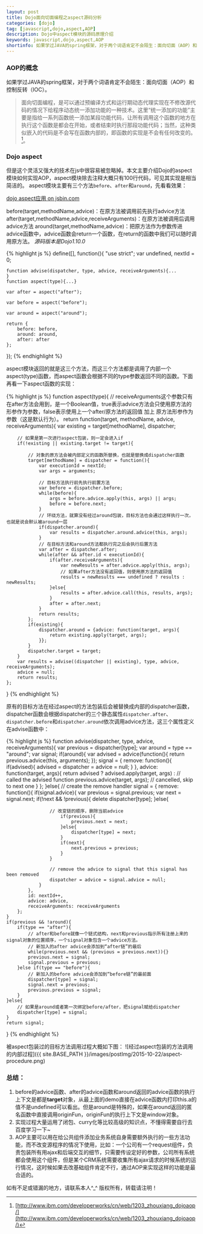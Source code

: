 ```yaml
---
layout: post
title: Dojo面向切面编程之aspect源码分析
categories: [dojo]
tag: [javascript,dojo,aspect,AOP]
description: Dojo中aspect模块的源码原理介绍
keywords: javascript,dojo,aspect,AOP
shortinfo: 如果学过JAVA的spring框架，对于两个词语肯定不会陌生：面向切面（AOP）和控制反转（IOC）。面向切面编程，是可以通过预编译方式和运行期动态代理实现在不修改源代码的情况下给程序动态统一添加功能的一种技术。
---
```


### AOP的概念

如果学过JAVA的spring框架，对于两个词语肯定不会陌生：面向切面（AOP）和控制反转（IOC）。

> 面向切面编程，是可以通过预编译方式和运行期动态代理实现在不修改源代码的情况下给程序动态统一添加功能的一种技术。这里“统一添加的功能”主要是指给一系列函数统一添加某段功能代码，让所有调用这个函数的地方在执行这个函数是都会在开始，或者结束时执行那段功能代码；当然，这种类似嵌入的代码是不会写在函数内部的，即函数的实现是不会有任何改变的。[^1]。

### Dojo aspect

但是这个灵活又强大的技术在js中很容易被忽略掉。本文主要介绍Dojo的aspect模块如何实现AOP，aspect模块除去注释大概只有100行代码，可见其实现是相当简洁的。
aspect模块主要有三个方法`before`、`after`和`around`，先看看效果：

<a class="jsbin-embed" href="http://jsbin.com/lozazi/embed?js,console">dojo aspect应用 on jsbin.com</a><script src="http://static.jsbin.com/js/embed.min.js?3.35.2"></script>

before(target,methodName,advice)：在原方法被调用前先执行advice方法
after(target,methodName,advice,receiveArguments)：在原方法被调用后调用advice方法
around(target,methodName,advice)：把原方法作为参数传进advice函数中，advice函数会return一个函数，在return的函数中我们可以随时调用原方法。
*源码版本是Dojo1.10.0*

{% highlight js %}
define([], function(){
    "use strict";
    var undefined, nextId = 0;

    function advise(dispatcher, type, advice, receiveArguments){...
    }
    function aspect(type){...}

    var after = aspect("after");

    var before = aspect("before");

    var around = aspect("around");

    return {
        before: before,
        around: around,
        after: after
    };
});
{% endhighlight %}

aspect模块返回的就是这三个方法，而这三个方法都是调用了内部一个aspect(type)函数，而aspect函数会根据不同的type参数返回不同的函数。下面再看一下aspect函数的实现：

{% highlight js %}
function aspect(type){
    // receiveArguments这个参数只有在after方法会用到，是一个Boolean值，true表示advice方法会只使用原方法的形参作为参数，false表示使用上一个after/原方法的返回值 加上 原方法形参作为参数（这是默认行为）。
    return function(target, methodName, advice, receiveArguments){
        var existing = target[methodName], dispatcher;

        // 如果是第一次进行aspect包装，则一定会进入if
        if(!existing || existing.target != target){

            // 对象的原方法会被内部定义的函数所替换，也就是替换成dispatcher函数
            target[methodName] = dispatcher = function(){
                var executionId = nextId;
                var args = arguments;

                // 目标方法执行前先执行前置方法
                var before = dispatcher.before;
                while(before){
                    args = before.advice.apply(this, args) || args;
                    before = before.next;
                }
                // 环绕方法，就算没有经过around包装，目标方法也会通过这样执行一次，也就是说会默认被around一层
                if(dispatcher.around){
                    var results = dispatcher.around.advice(this, args);
                }
                // 在目标方法和around方法都执行完之后会执行后置方法
                var after = dispatcher.after;
                while(after && after.id < executionId){
                    if(after.receiveArguments){
                        var newResults = after.advice.apply(this, args);
                        // 如果after方法没有返回值，则使用原方法的返回值
                        results = newResults === undefined ? results : newResults;
                    }else{
                        results = after.advice.call(this, results, args);
                    }
                    after = after.next;
                }
                return results;
            };
            if(existing){
                dispatcher.around = {advice: function(target, args){
                    return existing.apply(target, args);
                }};
            }
            dispatcher.target = target;
        }
        var results = advise((dispatcher || existing), type, advice, receiveArguments);
        advice = null;
        return results;
    };
}
{% endhighlight %}

原有的目标方法在经过aspect的方法包装后会被替换成内部的dispatcher函数，dispatcher函数会根据dispatcher的三个静态属性`dispatcher.after`、`dispatcher.before`和`dispatcher.around`依次调用advice方法，这三个属性定义在advise函数中：

{% highlight js %}
function advise(dispatcher, type, advice, receiveArguments){
    var previous = dispatcher[type];
    var around = type == "around";
    var signal;
    if(around){
        var advised = advice(function(){
            return previous.advice(this, arguments);
        });
        signal = {
            remove: function(){
                if(advised){
                    advised = dispatcher = advice = null;
                }
            },
            advice: function(target, args){
                return advised ?
                    advised.apply(target, args) :  // called the advised function
                    previous.advice(target, args); // cancelled, skip to next one
            }
        };
    }else{
        // create the remove handler
        signal = {
            remove: function(){
                if(signal.advice){
                    var previous = signal.previous;
                    var next = signal.next;
                    if(!next && !previous){
                        delete dispatcher[type];
                    }else{

                    // 改变链的顺序，删除当前advice
                        if(previous){
                            previous.next = next;
                        }else{
                            dispatcher[type] = next;
                        }
                        if(next){
                            next.previous = previous;
                        }
                    }

                    // remove the advice to signal that this signal has been removed
                    dispatcher = advice = signal.advice = null;
                }
            },
            id: nextId++,
            advice: advice,
            receiveArguments: receiveArguments
        };
    }
    if(previous && !around){
        if(type == "after"){
            // after和before就像一个链式结构，next和previous指示所有注册上来的signal对象的位置顺序，一个signal对象包含一个advice方法。
            // 新加入的after advice会添加到“after链”的最后
            while(previous.next && (previous = previous.next)){}
            previous.next = signal;
            signal.previous = previous;
        }else if(type == "before"){
            // 新加入的before advice会添加到“before链”的最前面
            dispatcher[type] = signal;
            signal.next = previous;
            previous.previous = signal;
        }
    }else{
        // 如果是around或者第一次绑定before/after，把signal赋给dispatcher
        dispatcher[type] = signal;
    }
    return signal;
}
{% endhighlight %}

被aspect包装过的目标方法调用过程大概如下图：
![经过aspect包装的方法调用的内部过程]({{ site.BASE_PATH }}/images/postImg/2015-10-22/aspect-procedure.png)

### 总结：

1. before的advice函数、after的advice函数和around返回的advice函数的执行上下文是都是**target**对象，从最上面的demo直接在advice函数内打印this.a的值不是undefined可以看出。但是around是特殊的，如果在around返回的匿名函数中直接调用originFun，originFun的执行上下文是window对象。
2. 实现过程大量运用了闭包、curry化等比较高级的知识点，不懂得需要自行去百度学习一下~
3. AOP主要可以用在给公共组件添加业务系统自身需要额外执行的一些方法功能，而不改变源程序的情况下使用，比如：一个公司有一个request组件，负责包装所有用ajax和后端交互的细节，只需要传设定好的参数，公司所有系统都会使用这个组件，但是某个CRM系统需要收集所有ajax请求的时候系统的运行情况，这时候如果去改基础组件肯定不行，通过AOP来实现这样的功能是最合适的。

如有不足或错漏的地方，请联系本人^_^
版权所有，转载请注明！


[^1]: [http://www.ibm.com/developerworks/cn/web/1203_zhouxiang_dojoaop/](http://www.ibm.com/developerworks/cn/web/1203_zhouxiang_dojoaop/)